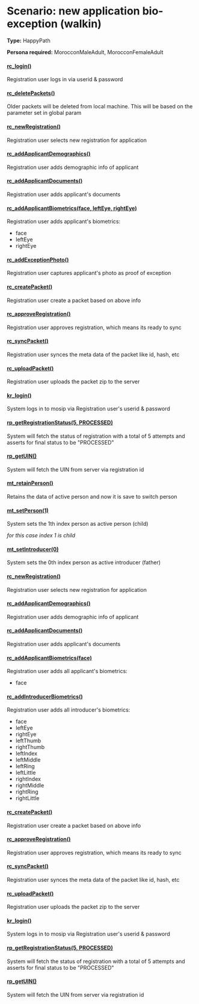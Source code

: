 # Scenario: new application bio-exception (walkin)

**Type:** HappyPath

**Persona required:** MorocconMaleAdult, MorocconFemaleAdult

#### [rc_login()](../DSL.md#rc_login)
Registration user logs in via userid & password

#### [rc_deletePackets()](../DSL.md#rc_deletepackets)
Older packets will be deleted from local machine. This will be based on the parameter set in global param

#### [rc_newRegistration()](../DSL.md#rc_newregistration)
Registration user selects new registration for application

#### [rc_addApplicantDemographics()](../DSL.md#rc_addapplicantdemographics)
Registration user adds demographic info of applicant

#### [rc_addApplicantDocuments()](../DSL.md#rc_addapplicantdocuments)
Registration user adds applicant's documents

#### [rc_addApplicantBiometrics(face, leftEye, rightEye)](../DSL.md#rc_addapplicantbiometrics)
Registration user adds applicant's biometrics:
* face
* leftEye
* rightEye

#### [rc_addExceptionPhoto()](../DSL.md#rc_addexceptionphoto)
Registration user captures applicant's photo as proof of exception

#### [rc_createPacket()](../DSL.md#rc_createpacket)
Registration user create a packet based on above info

#### [rc_approveRegistration()](../DSL.md#rc_approveregistration)
Registration user approves registration, which means its ready to sync

#### [rc_syncPacket()](../DSL.md#rc_syncpacket)
Registration user synces the meta data of the packet like id, hash, etc

#### [rc_uploadPacket()](../DSL.md#rc_uploadpacket)
Registration user uploads the packet zip to the server

#### [kr_login()](../DSL.md#kr_login)
System logs in to mosip via Registration user's userid & password

#### [rp_getRegistrationStatus(5, PROCESSED)](../DSL.md#rp_getregistrationstatus)
System will fetch the status of registration with a total of 5 attempts and asserts for final status to be "PROCESSED"

#### [rp_getUIN()](../DSL.md#rp_getuin)
System will fetch the UIN from server via registration id

#### [mt_retainPerson()](../DSL.md#mt_retainperson)
Retains the data of active person and now it is save to switch person

#### [mt_setPerson(1)](../DSL.md#mt_setperson)
System sets the 1th index person as active person (child)

_for this case index 1 is child_

#### [mt_setIntroducer(0)](../DSL.md#mt_setIntroducer)
System sets the 0th index person as active introducer (father)

#### [rc_newRegistration()](../DSL.md#rc_newregistration)
Registration user selects new registration for application

#### [rc_addApplicantDemographics()](../DSL.md#rc_addapplicantdemographics)
Registration user adds demographic info of applicant

#### [rc_addApplicantDocuments()](../DSL.md#rc_addapplicantdocuments)
Registration user adds applicant's documents

#### [rc_addApplicantBiometrics(face)](../DSL.md#rc_addapplicantbiometrics)
Registration user adds all applicant's biometrics:
* face

#### [rc_addIntroducerBiometrics()](../DSL.md#rc_addIntroducerBiometrics)
Registration user adds all introducer's biometrics:
* face
* leftEye
* rightEye
* leftThumb
* rightThumb
* leftIndex
* leftMiddle
* leftRing
* leftLittle
* rightIndex
* rightMiddle
* rightRing
* rightLittle

#### [rc_createPacket()](../DSL.md#rc_createpacket)
Registration user create a packet based on above info

#### [rc_approveRegistration()](../DSL.md#rc_approveregistration)
Registration user approves registration, which means its ready to sync

#### [rc_syncPacket()](../DSL.md#rc_syncpacket)
Registration user synces the meta data of the packet like id, hash, etc

#### [rc_uploadPacket()](../DSL.md#rc_uploadpacket)
Registration user uploads the packet zip to the server

#### [kr_login()](../DSL.md#kr_login)
System logs in to mosip via Registration user's userid & password

#### [rp_getRegistrationStatus(5, PROCESSED)](../DSL.md#rp_getregistrationstatus)
System will fetch the status of registration with a total of 5 attempts and asserts for final status to be "PROCESSED"

#### [rp_getUIN()](../DSL.md#rp_getuin)
System will fetch the UIN from server via registration id